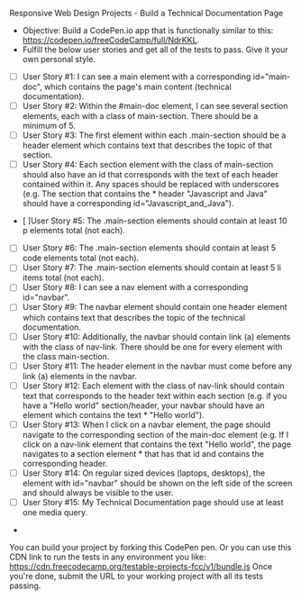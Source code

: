 Responsive Web Design Projects - Build a Technical Documentation Page

* Objective: Build a CodePen.io app that is functionally similar to this: https://codepen.io/freeCodeCamp/full/NdrKKL.
* Fulfill the below user stories and get all of the tests to pass. Give it your own personal style.

* [ ] User Story #1: I can see a main element with a corresponding id="main-doc", which contains the page's main content (technical documentation).
* [ ] User Story #2: Within the #main-doc element, I can see several section elements, each with a class of main-section. There should be a minimum of 5.
* [ ] User Story #3: The first element within each .main-section should be a header element which contains text that describes the topic of that section.
* [ ] User Story #4: Each section element with the class of main-section should also have an id that corresponds with the text of each header contained within it. Any spaces should be replaced with underscores (e.g. The section that contains the \* header "Javascript and Java" should have a corresponding id="Javascript_and_Java").
* [ ]User Story #5: The .main-section elements should contain at least 10 p elements total (not each).
* [ ] User Story #6: The .main-section elements should contain at least 5 code elements total (not each).
* [ ] User Story #7: The .main-section elements should contain at least 5 li items total (not each).
* [ ] User Story #8: I can see a nav element with a corresponding id="navbar".
* [ ] User Story #9: The navbar element should contain one header element which contains text that describes the topic of the technical documentation.
* [ ] User Story #10: Additionally, the navbar should contain link (a) elements with the class of nav-link. There should be one for every element with the class main-section.
* [ ] User Story #11: The header element in the navbar must come before any link (a) elements in the navbar.
* [ ] User Story #12: Each element with the class of nav-link should contain text that corresponds to the header text within each section (e.g. if you have a "Hello world" section/header, your navbar should have an element which contains the text \* "Hello world").
* [ ] User Story #13: When I click on a navbar element, the page should navigate to the corresponding section of the main-doc element (e.g. If I click on a nav-link element that contains the text "Hello world", the page navigates to a section element * that has that id and contains the corresponding header.
* [ ] User Story #14: On regular sized devices (laptops, desktops), the element with id="navbar" should be shown on the left side of the screen and should always be visible to the user.
* [ ] User Story #15: My Technical Documentation page should use at least one media query.
* 
You can build your project by forking this CodePen pen. Or you can use this CDN link to run the tests in any environment you like: https://cdn.freecodecamp.org/testable-projects-fcc/v1/bundle.js
Once you're done, submit the URL to your working project with all its tests passing.